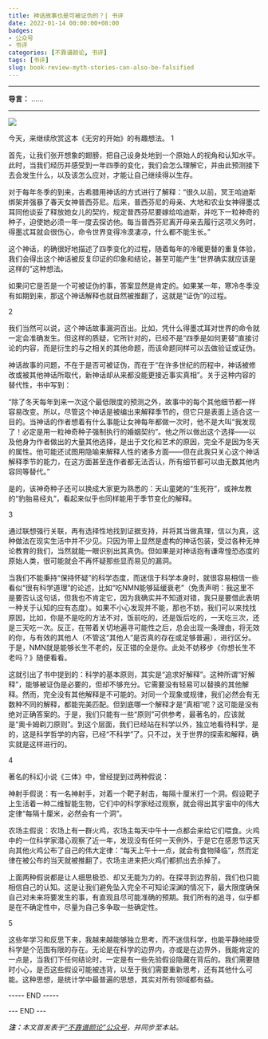 ```yaml
---
title: 神话故事也是可被证伪的？| 书评
date: 2022-01-14 00:00:00+08:00
badges:
- 公众号
- 书评
categories: [不靠谱颜论, 书评]
tags: [书评]
slug: book-review-myth-stories-can-also-be-falsified
---
```


---

**导言：** ……

---

<img src="/images/2020-06-29/code.png" style="max-width:300px"/>

今天，来继续欣赏这本《无穷的开始》的有趣想法。
1

首先，让我们张开想象的翅膀，把自己设身处地到一个原始人的视角和认知水平。此时，当我们经历并感受到一年四季的变化，我们会怎么理解它，并由此预测接下去会发生什么，以及该怎么应对，才能让自己继续得以生存。

对于每年冬季的到来，古希腊用神话的方式进行了解释：“很久以前，冥王哈迪斯绑架并强暴了春天女神普西芬尼。后来，普西芬尼的母亲、大地和农业女神得墨忒耳同他谈妥了释放她女儿的契约，规定普西芬尼要嫁给哈迪斯，并吃下一粒神奇的种子，迫使她必须一年一度去探访他。每当普西芬尼离开母亲去履行这项义务时，得墨忒耳就会很伤心，命令世界变得冷漠凄凉，什么都不能生长。”

这个神话，的确很好地描述了四季变化的过程，随着每年的冷暖更替的重复体验，我们会得出这个神话被反复印证的印象和结论，甚至可能产生“世界确实就应该是这样的”这种想法。

如果问它是否是一个可被证伪的事，答案显然是肯定的。如果某一年，寒冷冬季没有如期到来，那这个神话解释也就自然被推翻了，这就是“证伪”的过程。

2

我们当然可以说，这个神话故事漏洞百出。比如，凭什么得墨忒耳对世界的命令就一定会准确发生。但这样的质疑，它所针对的，已经不是“四季是如何更替”直接讨论的内容，而是衍生的与之相关的其他命题，而该命题同样可以去做验证或证伪。

神话故事的问题，不在于是否可被证伪，而在于“在许多世纪的历程中，神话被修改或被其他神话所取代，新神话却从来都没能更接近事实真相”。关于这种内容的替代性，书中写到：

“除了冬天每年到来一次这个最低限度的预测之外，故事中的每个其他细节都一样容易改变。所以，尽管这个神话是被编出来解释季节的，但它只是表面上适合这一目的。当神话的作者想着有什么事能让女神每年都做一次时，他不是大叫“我发现了！必定是用一粒神奇种子强制执行的婚姻契约”。他之所以做出这个选择——以及他身为作者做出的大量其他选择，是出于文化和艺术的原因，完全不是因为冬天的属性。他可能还试图用隐喻来解释人性的诸多方面——但在此我只关心这个神话解释季节的能力，在这方面甚至连作者都无法否认，所有细节都可以由无数其他内容同等替代。”

是的，该神奇种子还可以换成大家更为熟悉的：天山童姥的“生死符”，或神龙教的“豹胎易经丸”，看起来似乎也同样能用于季节变化的解释。

3

通过联想强行关联，再有选择性地找到证据支持，并将其当做真理，信以为真，这种做法在现实生活中并不少见。只因为带上显然是虚构的神话包装，受过各种无神论教育的我们，当然就能一眼识别出其真伪。但如果是对神话抱有谦卑惶恐态度的原始人类，很可能就会不再怀疑那些显而易见的漏洞。

当我们不能秉持“保持怀疑”的科学态度，而迷信于科学本身时，就很容易相信一些看似“很有科学道理”的论述，比如“吃NMN能够延缓衰老”（免责声明：我这里不是要否认这句话，但我也不肯定它，因为我确实并不知道对错，我只是要借此表明一种关于认知的应有态度）。如果不小心发现并不能，那也不妨，我们可以来找找原因，比如，你是不是吃的方法不对，饭前吃的，还是饭后吃的，一天吃三次，还是三天吃一次。反正，在带着关切地遍寻可能性之后，总会出现一条理由，将无效的你，与有效的其他人（不管这“其他人”是否真的存在或足够普遍），进行区分。于是，NMN就是能够长生不老的，反正错的全是你。此处不妨移步《你想长生不老吗？》随便看看。

这就引出了书中提到的：科学的基本原则，其实是“追求好解释”。这种所谓“好解释”，能够被证伪是必要的，但却不够充分。它需要没有轻易可以替换的其他解释。然而，完全没有其他解释是不可能的。对同一个现象或规律，我们必然会有无数种不同的解释，都能完美匹配。但到底哪一个解释才是“真相”呢？这可能是没有绝对正确答案的。于是，我们只能有一些“原则”可供参考，最著名的，应该就是“奥卡姆剃刀原则”。到这个层面，我们已经站在科学以外，独立地看待科学，是的，这是科学哲学的内容，已经“不科学”了。只不过，关于世界的探索和解释，确实就是这样进行的。

4

著名的科幻小说《三体》中，曾经提到过两种假说：

神射手假说：有一名神射手，对着一个靶子射击，每隔十厘米打一个洞。假设靶子上生活着一种二维智能生物，它们中的科学家经过观察，就会得出其宇宙中的伟大定律“每隔十厘米，必然会有一个洞”。

农场主假说：农场上有一群火鸡，农场主每天中午十一点都会来给它们喂食。火鸡中的一位科学家潜心观察了近一年，发现没有任何一天例外，于是它在感恩节这天向其他火鸡公布了自己的伟大定律：“每天上午十一点，就会有食物降临”，然而定律在被公布的当天就被推翻了，农场主进来把火鸡们都抓出去杀掉了。

上面两种假说都是让人细思极恐、却又无能为力的。在探寻到边界前，我们也只能相信自己的认知。这是让我们避免坠入完全不可知论深渊的情况下，最大限度确保自己对未来将要发生的事，有直观且尽可能准确的预期。我们所有的追寻，似乎都是在不确定性中，尽量为自己多争取一些确定性。

5

这些年学习和反思下来，我越来越能够独立思考，而不迷信科学，也能平静地接受科学是个范围有限的存在。无论是在科学的边界内，亦或是在边界外，我能肯定的一点是，当我们下任何结论时，一定是有一些先验假设隐藏在背后的。我们需要随时小心，是否这些假设可能被违背，以至于我们需要重新思考，还有其他什么可能。这种思想，是统计学中最普遍的思想，其实对所有领域都有益。

----- END -----

<div class="p-5 text-center">--- END ---</div>

<i><b>注：</b>本文首发表于[“不靠谱颜论”公众号](https://mp.weixin.qq.com/s/ljfjMtp-Hh-E2ix7p1vefQ)，并同步至本站。</i>

